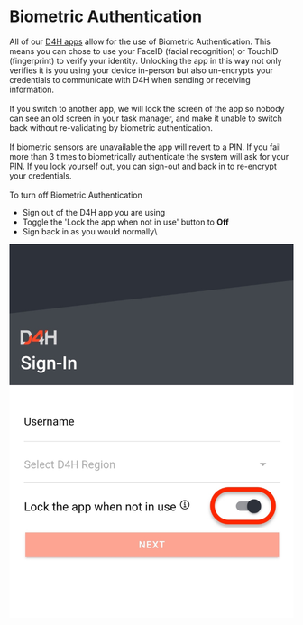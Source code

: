 # Biometric Authentication

All of our [D4H apps](https://d4htechnologies.com/resources/mobile-apps) allow for the use of Biometric Authentication. This means you can chose to use your FaceID (facial recognition) or TouchID (fingerprint) to verify your identity. Unlocking the app in this way not only verifies it is you using your device in-person but also un-encrypts your credentials to communicate with D4H when sending or receiving information.\
\
If you switch to another app, we will lock the screen of the app so nobody can see an old screen in your task manager, and make it unable to switch back without re-validating by biometric authentication.﻿\
\
If biometric sensors are unavailable the app will revert to a PIN. If you fail more than 3 times to biometrically authenticate the system will ask for your PIN. If you lock yourself out, you can sign-out and back in to re-encrypt your credentials.\
﻿\
To turn off Biometric Authentication

* Sign out of the D4H app you are using
* Toggle the 'Lock the app when not in use' button to **Off**
* Sign back in as you would normally\


![](<../.gitbook/assets/biometric authentication.jpeg>)

